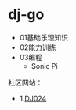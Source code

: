 # dj-go

- 01基础乐理知识
- 02能力训练
- 03编程
    - Sonic Pi
    
    

社区网站：
- 1.[DJ024](http://www.dj024.com/)